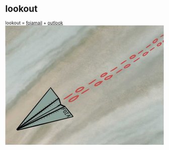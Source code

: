 # lookout
lookout = [foiamail](https://github.com/bettergov/foiamail) + [outlook](https://docs.microsoft.com/en-us/graph/overview)
![foiamail art by lucas ian smith](https://github.com/mattkiefer/lookout/blob/main/foiamail.jpeg)
